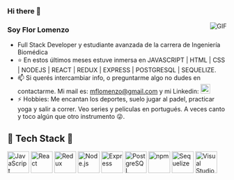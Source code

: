 ### Hi there 👋


<img align="right" alt="GIF" src="https://raw.githubusercontent.com/JoeyBling/JoeyBling/master/pic/pusheencode.gif" />

### Soy Flor Lomenzo

- Full Stack Developer y estudiante avanzada de la carrera de Ingeniería Biomédica
- ⭐ En estos últimos meses estuve inmersa en JAVASCRIPT | HTML | CSS | NODEJS | REACT | REDUX | EXPRESS | POSTGRESQL | SEQUELIZE. 
- 📫 Si querés intercambiar info, o preguntarme algo no dudes en contactarme. Mi mail es: mflomenzo@gmail.com y mi Linkedin: 
<a href="https://www.linkedin.com/in/florencialomenzo/"><img alt="FlorenciaLomenzo's LinkdeIn" width="22px" src="https://cdn.jsdelivr.net/npm/simple-icons@v3/icons/linkedin.svg" /></a>
- ⚡ Hobbies: Me encantan los deportes, suelo jugar al padel, practicar yoga y salir a correr. Veo series y peliculas en portugués. A veces canto y toco algún que otro instrumento 😜.


## 📱 Tech Stack 📱

<a href="https://developer.mozilla.org/en-US/docs/Web/JavaScript" title="JavaScript"><img src="https://github.com/get-icon/geticon/raw/master/icons/javascript.svg" alt="JavaScript" width="50px" height="50px"></a>
<a href="https://reactjs.org/" title="React"><img src="https://github.com/get-icon/geticon/raw/master/icons/react.svg" alt="React" width="50px" height="50px"></a>
<a href="https://redux.js.org/" title="Redux"><img src="https://github.com/get-icon/geticon/raw/master/icons/redux.svg" alt="Redux" width="50px" height="50px"></a>
<a href="https://nodejs.org/" title="Node.js"><img src="https://github.com/get-icon/geticon/raw/master/icons/nodejs-icon.svg" alt="Node.js" width="50px" height="50px"></a>
<a href="https://expressjs.com/" title="Express"><img src="https://github.com/get-icon/geticon/raw/master/icons/express.svg" alt="Express" width="50px" height="50px"></a>
<a href="https://www.postgresql.org/" title="PostgreSQL"><img src="https://github.com/get-icon/geticon/raw/master/icons/postgresql.svg" alt="PostgreSQL" width="50px" height="50px"></a>
<a href="https://www.npmjs.com/" title="npm"><img src="https://github.com/get-icon/geticon/raw/master/icons/npm.svg" alt="npm" width="50px" height="50px"></a>
<a href="https://sequelize.org/" title="Sequelize"><img src="https://brandslogos.com/wp-content/uploads/images/large/sequelize-logo.png" alt="Sequelize" width="50px" height="50px"></a> 
<a href="https://code.visualstudio.com/" title="Visual Studio Code"><img src="https://github.com/get-icon/geticon/raw/master/icons/visual-studio-code.svg" alt="Visual Studio Code" width="50px" height="50px"></a>
